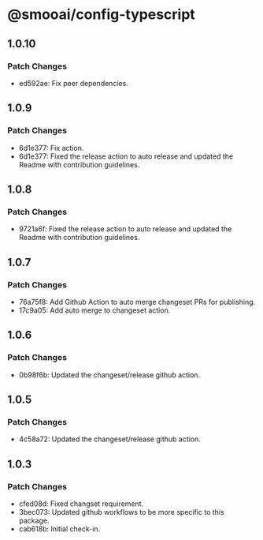 # @smooai/config-typescript

## 1.0.10

### Patch Changes

- ed592ae: Fix peer dependencies.

## 1.0.9

### Patch Changes

- 6d1e377: Fix action.
- 6d1e377: Fixed the release action to auto release and updated the Readme with contribution guidelines.

## 1.0.8

### Patch Changes

- 9721a6f: Fixed the release action to auto release and updated the Readme with contribution guidelines.

## 1.0.7

### Patch Changes

- 76a75f8: Add Github Action to auto merge changeset PRs for publishing.
- 17c9a05: Add auto merge to changeset action.

## 1.0.6

### Patch Changes

- 0b98f6b: Updated the changeset/release github action.

## 1.0.5

### Patch Changes

- 4c58a72: Updated the changeset/release github action.

## 1.0.3

### Patch Changes

- cfed08d: Fixed changset requirement.
- 3bec073: Updated github workflows to be more specific to this package.
- cab618b: Initial check-in.

